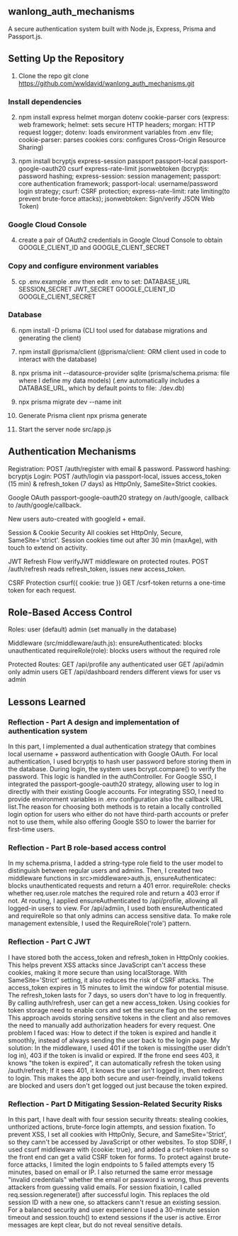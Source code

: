 ## wanlong_auth_mechanisms

A secure authentication system built with Node.js, Express, Prisma and Passport.js.

## Setting Up the Repository

1. Clone the repo
   git clone https://github.com/wwldavid/wanlong_auth_mechanisms.git

### Install dependencies

2. npm install express helmet morgan dotenv cookie-parser cors
   (express: web framework;
   helmet: sets secure HTTP headers;
   morgan: HTTP request logger;
   dotenv: loads environment variables from .env file;
   cookie-parser: parses cookies
   cors: configures Cross-Origin Resource Sharing)

3. npm install bcryptjs express-session passport passport-local passport-google-oauth20 csurf express-rate-limit jsonwebtoken
   (bcryptjs: password hashing;
   express-session: session management;
   passport: core authentication framework;
   passport-local: username/password login strategy;
   csurf: CSRF protection;
   express-rate-limit: rate limiting(to prevent brute-force attacks);
   jsonwebtoken: Sign/verify JSON Web Token)

### Google Cloud Console

4. create a pair of OAuth2 credentials in Google Cloud Console to obtain GOOGLE_CLIENT_ID and GOOGLE_CLIENT_SECRET

### Copy and configure environment variables

5. cp .env.example .env
   then edit .env to set:
   DATABASE_URL
   SESSION_SECRET
   JWT_SECRET
   GOOGLE_CLIENT_ID
   GOOGLE_CLIENT_SECRET

### Database

6. npm install -D prisma
   (CLI tool used for database migrations and generating the client)

7. npm install @prisma/client
   (@prisma/client: ORM client used in code to interact with the database)

8. npx prisma init --datasource-provider sqlite
   (prisma/schema.prisma: file where I define my data models)
   (.env automatically includes a DATABASE_URL, which by default points to file: ./dev.db)

9. npx prisma migrate dev --name init

10. Generate Prisma client
    npx prisma generate

11. Start the server
    node src/app.js

## Authentication Mechanisms

Registration: POST /auth/register with email & password.
Password hashing: bcryptjs
Login: POST /auth/login via passport-local, issues access_token (15 min) & refresh_token (7 days) as HttpOnly, SameSite=Strict cookies.

Google OAuth
passport-google-oauth20 strategy on /auth/google, callback to /auth/google/callback.

New users auto-created with googleId + email.

Session & Cookie Security
All cookies set HttpOnly, Secure, SameSite='strict'.
Session cookies time out after 30 min (maxAge), with touch to extend on activity.

JWT Refresh Flow
verifyJWT middleware on protected routes.
POST /auth/refresh reads refresh_token, issues new access_token.

CSRF Protection csurf({ cookie: true })
GET /csrf-token returns a one-time token for each request.

## Role-Based Access Control

Roles:
user (default)
admin (set manually in the database)

Middleware (src/middleware/auth.js):
ensureAuthenticated: blocks unauthenticated
requireRole(role): blocks users without the required role

Protected Routes:
GET /api/profile any authenticated user
GET /api/admin only admin users
GET /api/dashboard renders different views for user vs admin

## Lessons Learned

### Reflection - Part A design and implementation of authentication system

In this part, I implemented a dual authentication strategy that combines local username + password authentication with Google OAuth. For local authentication, I used bcryptjs to hash user password before storing them in the database. During login, the system uses bcrypt.compare() to verify the password. This logic is handled in the authController. For Google SSO, I integrated the passport-google-oauth20 strategy, allowing user to log in directly with their existing Google accounts. For integrating SSO, I need to provide environment variables in .env configuration also the callback URL list.The reason for choosing both methods is to retain a locally controlled login option for users who either do not have third-parth accounts or prefer not to use them, while also offering Google SSO to lower the barrier for first-time users.

### Reflection - Part B role-based access control

In my schema.prisma, I added a string-type role field to the user model to distinguish between regular users and admins. Then, I created two middleware functions in src>middleware>auth.js, ensureAuthenticatec: blocks unauthenticated requests and return a 401 error. requireRole: checks whether req.user.role matches the required role and return a 403 error if not.
At routing, I applied ensureAuthenticated to /api/profile, allowing all logged-in users to view. For /api/admiin, I used both ensureAuthenticated and requireRole so that only admins can access sensitive data. To make role management extensible, I used the RequireRole('role') pattern.

### Reflection - Part C JWT

I have stored both the access_token and refresh_token in HttpOnly cookies. This helps prevent XSS attacks since JavaScript can't access these cookies, making it more secure than using localStorage. With SameSite='Strict' setting, it also reduces the risk of CSRF attacks.
The access_token expires in 15 minutes to limit the window for potential misuse. The refresh_token lasts for 7 days, so users don't have to log in frequently. By calling auth/refresh, user can get a new access_token. Using cookies for token storage need to enable cors and set the secure flag on the server. This approach avoids storing sensitive tokens in the client and also removes the need to manually add authorization headers for every request.
One problem I faced was: How to detect if the token is expired and handle it smoothly, instead of always sending the user back to the login page. My solution: In the middleware, I used 401 if the token is missing(the user didn't log in), 403 if the token is invalid or expired. If the frone end sees 403, it knows "the token is expired", it can automatically refresh the token using /auth/refresh; If it sees 401, it knows the user isn't logged in, then redirect to login. This makes the app both secure and user-freindly, invalid tokens are blocked and users don't get logged out just because the token expired.

### Reflection - Part D Mitigating Session-Related Security Risks

In this part, I have dealt with four session security threats: stealing cookies, unthorized actions, brute-force login attempts, and session fixation.
To prevent XSS, I set all cookies with HttpOnly, Secure, and SameSite='Strict', so they cann't be accessed by JavaScript or other websites.
To stop SDRF, I used csurf middleware with {cookie: true}, and added a csrf-token route so the front end can get a valid CSRF token for forms.
To protect against brute-force attacks, I limited the login endpoints to 5 failed attempts every 15 minutes, based on email or IP. I also returned the same error message "invalid credentials" whether the email or password is wrong, thus prevents attackers from guessing valid emails.
For session fixatioin, I called req.session.regenerate() after successful login. This replaces the old session ID with a new one, so attackers cann't resue an existing session.
For a balanced security and user experience I used a 30-minute session timeout and session.touch() to extend sessions if the user is active. Error messages are kept clear, but do not reveal sensitive details.
